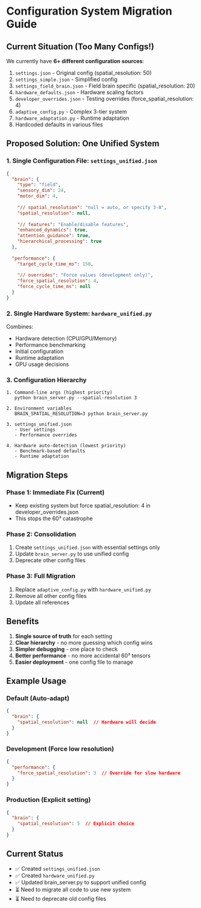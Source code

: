 # Configuration System Migration Guide

## Current Situation (Too Many Configs!)

We currently have **6+ different configuration sources**:

1. `settings.json` - Original config (spatial_resolution: 50)
2. `settings_simple.json` - Simplified config  
3. `settings_field_brain.json` - Field brain specific (spatial_resolution: 20)
4. `hardware_defaults.json` - Hardware scaling factors
5. `developer_overrides.json` - Testing overrides (force_spatial_resolution: 4)
6. `adaptive_config.py` - Complex 3-tier system
7. `hardware_adaptation.py` - Runtime adaptation
8. Hardcoded defaults in various files

## Proposed Solution: One Unified System

### 1. Single Configuration File: `settings_unified.json`

```json
{
  "brain": {
    "type": "field",
    "sensory_dim": 24,
    "motor_dim": 4,
    
    "// spatial_resolution": "null = auto, or specify 3-8",
    "spatial_resolution": null,
    
    "// features": "Enable/disable features",
    "enhanced_dynamics": true,
    "attention_guidance": true,
    "hierarchical_processing": true
  },
  
  "performance": {
    "target_cycle_time_ms": 150,
    
    "// overrides": "Force values (development only)",
    "force_spatial_resolution": 4,
    "force_cycle_time_ms": null
  }
}
```

### 2. Single Hardware System: `hardware_unified.py`

Combines:
- Hardware detection (CPU/GPU/Memory)
- Performance benchmarking
- Initial configuration
- Runtime adaptation
- GPU usage decisions

### 3. Configuration Hierarchy

```
1. Command-line args (highest priority)
   python brain_server.py --spatial-resolution 3

2. Environment variables
   BRAIN_SPATIAL_RESOLUTION=3 python brain_server.py

3. settings_unified.json
   - User settings
   - Performance overrides

4. Hardware auto-detection (lowest priority)
   - Benchmark-based defaults
   - Runtime adaptation
```

## Migration Steps

### Phase 1: Immediate Fix (Current)
- Keep existing system but force spatial_resolution: 4 in developer_overrides.json
- This stops the 60³ catastrophe

### Phase 2: Consolidation
1. Create `settings_unified.json` with essential settings only
2. Update `brain_server.py` to use unified config
3. Deprecate other config files

### Phase 3: Full Migration
1. Replace `adaptive_config.py` with `hardware_unified.py`
2. Remove all other config files
3. Update all references

## Benefits

1. **Single source of truth** for each setting
2. **Clear hierarchy** - no more guessing which config wins
3. **Simpler debugging** - one place to check
4. **Better performance** - no more accidental 60³ tensors
5. **Easier deployment** - one config file to manage

## Example Usage

### Default (Auto-adapt)
```json
{
  "brain": {
    "spatial_resolution": null  // Hardware will decide
  }
}
```

### Development (Force low resolution)
```json
{
  "performance": {
    "force_spatial_resolution": 3  // Override for slow hardware
  }
}
```

### Production (Explicit setting)
```json
{
  "brain": {
    "spatial_resolution": 5  // Explicit choice
  }
}
```

## Current Status

- ✅ Created `settings_unified.json`
- ✅ Created `hardware_unified.py` 
- ✅ Updated brain_server.py to support unified config
- ⏳ Need to migrate all code to use new system
- ⏳ Need to deprecate old config files